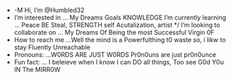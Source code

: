 - -M Hi, I’m @Humbled32
-  I’m interested in ... My Dreams Goals KNOWLEDGE 
 I’m currently learning ... Peace BE Steal, STRENGTH self Acutalization, artist 
  */ I’m looking to collaborate on ... My Dreams Of Being the most Successful  Virgin 0F 
-  How to reach me ...Well the mind is a Powerfulthing t0 waste so, i likw to stay Fluently Unreachable
-  Pronouns: ...W0RDS ARE JUST W0RDS Pr0n0uns are just pr0n0unce
-  Fun fact: ... I beleieve when I know I can DO all things, Too see G0d Y0u lN The MIRR0W

<!---
Humbled32/Humbled32 is a  special ✨ repository because its `README.md` (this file) appears on your GitHub profile.
You can click the Preview link to take a look at your changes.
--->
